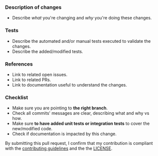 
### Description of changes
* Describe *what* you're changing and *why* you're doing these changes.

### Tests
* Describe the automated and/or manual tests executed to validate the changes.
* Describe the added/modified tests.

### References
* Link to related open issues.
* Link to related PRs.
* Link to documentation useful to understand the changes.

### Checklist
- Make sure you are pointing to **the right branch**.
- Check all commits' messages are clear, describing what and why vs how.
- Make sure **to have added unit tests or integration tests** to cover the new/modified code.
- Check if documentation is impacted by this change.

By submitting this pull request, I confirm that my contribution is compliant with 
the [contributing guidelines](../CONTRIBUTING.md) and the the [LICENSE](../LICENSE).
